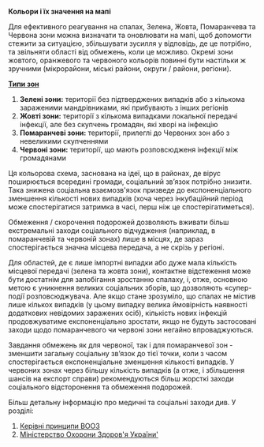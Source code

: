 **Кольори і їх значення на мапі**

Для ефективного реагування на спалах, Зелена, Жовта, Помаранчева та Червона зони можна визначати та оновлювати на мапі, щоб допомогти стежити за ситуацією, збільшувати зусилля у відповідь, де це потрібно, та звільняти області від обмежень, коли це можливо. Окремі зони жовтого, оранжевого та червоного кольорів повинні бути настільки ж зручними (мікрорайони, міські райони, округи / райони, регіони).

**<span style="text-decoration:underline;">Типи зон</span>**



1. **Зелені зони:** території без підтверджених випадків або з кількома зараженими мандрівниками, які прибувають з інших регіонів
2. **Жовті зони:** території з кількома випадками локальної передачі інфекції, але без скупчень громадян, які хворі на інфекцію
3. **Помаранчеві зони:** території, прилеглі до Червоних зон або з невеликими скупченнями 
4. **Червоні зони:** території, що мають розповсюдженя інфекції між громадянами   

Ця кольорова схема, заснована на ідеї, що в районах, де вірус поширюється всередині громади, соціальний зв’язок потрібно знизити. Така знижена соціальна взаємозв'язок призведе до експоненціального зменшення кількості нових випадків (хоча через інкубаційний період може спостерігатися затримка в часі, перш ніж це спостерігатиметься).

Обмеження / скорочення подорожей дозволяють вживати більш екстремальні заходи соціального відчудження (наприклад, в помаранчевій та червоній зонах) лише в місцях, де зараз спостерігається значна місцева передача, а не скрізь у регіоні.

Для областей, де є лише імпортні випадки або дуже мала кількість місцевої передачі (зелена та жовта зони), контактне відстеження може бути достатнім для запобігання зростанню спалаху, і, отже, основною метою є уникнення великих соціальних зборів, що дозволяють «супер- події розповсюджувача. Але якщо стане зрозуміло, що спалах не містив лише кількох випадків (у цьому випадку велика ймовірність наявності додаткових невідомих заражених осіб), кількість нових інфекцій продовжуватиме експоненціально зростати, якщо не будуть застосовані заходи щодо помаранчевого чи червоні зони негайно впроваджуються.

Завдання обмежень як для червоної, так і для помаранчевої зон - зменшити загальну соціальну зв’язок до тієї точки, коли з часом спостерігається експоненціальне зменшення кількості випадків. У червоних зонах через більшу кількість випадків (а отже, і збільшення шансів на експорт справи) рекомендуються більш жорсткі заходи соціального відсторонення та обмеження подорожей. 

Більш детальну інформацію про медичні та соціальні заходи див. У розділі:



1. [Керівні принципи ВООЗ](https://www.who.int/emergencies/diseases/novel-coronavirus-2019/technical-guidance)
2. [Міністерство Охорони Здоров'я України'](https://moz.gov.ua/koronavirus-2019-ncov)

   
